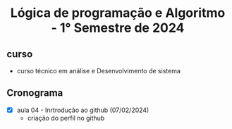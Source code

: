 <h1 align="center">
Lógica de programação e Algoritmo - 1° Semestre de 2024

</h1>

## curso 

<ul>
<li> curso técnico em análise e Desenvolvimento de sistema </li>
</ul>

## Cronograma 

- [x] aula 04 - Inrtrodução ao github (07/02/2024)
   - criação do perfil no github

